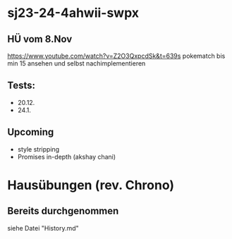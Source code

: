 # sj23-24-4ahwii-swpx

## HÜ vom 8.Nov

<https://www.youtube.com/watch?v=Z2O3QxpcdSk&t=639s> pokematch bis min 15
ansehen und selbst nachimplementieren

## Tests:

-   20.12.
-   24.1.

## Upcoming

-   style stripping
-   Promises in-depth (akshay chani)

# Hausübungen (rev. Chrono)

## Bereits durchgenommen

siehe Datei "History.md"
